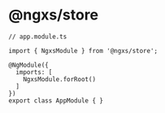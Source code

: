 # @ngxs/store


```TS
// app.module.ts

import { NgxsModule } from '@ngxs/store';

@NgModule({
  imports: [
    NgxsModule.forRoot()
  ]
})
export class AppModule { }
```
